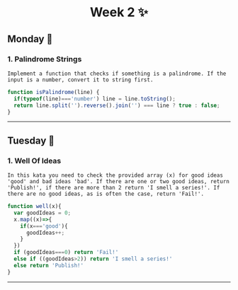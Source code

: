 <h1 align="center">Week 2 ✨</h1>

## Monday 📆
### 1. Palindrome Strings
``Implement a function that checks if something is a palindrome. If the input is a number, convert it to string first.``
```js
function isPalindrome(line) {
  if(typeof(line)==='number') line = line.toString();
  return line.split('').reverse().join('') === line ? true : false;
}
```
___
## Tuesday 📆
### 1. Well Of Ideas
``In this kata you need to check the provided array (x) for good ideas 'good' and bad ideas 'bad'. If there are one or two good ideas, return 'Publish!', if there are more than 2 return 'I smell a series!'. If there are no good ideas, as is often the case, return 'Fail!'.``
```js
function well(x){
  var goodIdeas = 0;
  x.map((x)=>{
    if(x==='good'){
      goodIdeas++;
    }
  })
  if (goodIdeas===0) return 'Fail!'
  else if ((goodIdeas>2)) return 'I smell a series!'
  else return 'Publish!'
}
```
___
